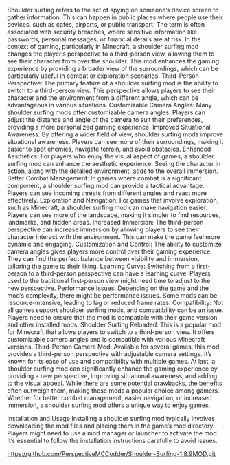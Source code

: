 Shoulder surfing refers to the act of spying on someone’s device screen to gather information. This can happen in public places where people use their devices, such as cafes, airports, or public transport. The term is often associated with security breaches, where sensitive information like passwords, personal messages, or financial details are at risk. In the context of gaming, particularly in Minecraft, a shoulder surfing mod changes the player’s perspective to a third-person view, allowing them to see their character from over the shoulder. This mod enhances the gaming experience by providing a broader view of the surroundings, which can be particularly useful in combat or exploration scenarios.
Third-Person Perspective: The primary feature of a shoulder surfing mod is the ability to switch to a third-person view. This perspective allows players to see their character and the environment from a different angle, which can be advantageous in various situations.
Customizable Camera Angles: Many shoulder surfing mods offer customizable camera angles. Players can adjust the distance and angle of the camera to suit their preferences, providing a more personalized gaming experience.
Improved Situational Awareness: By offering a wider field of view, shoulder surfing mods improve situational awareness. Players can see more of their surroundings, making it easier to spot enemies, navigate terrain, and avoid obstacles.
Enhanced Aesthetics: For players who enjoy the visual aspect of games, a shoulder surfing mod can enhance the aesthetic experience. Seeing the character in action, along with the detailed environment, adds to the overall immersion.
Better Combat Management: In games where combat is a significant component, a shoulder surfing mod can provide a tactical advantage. Players can see incoming threats from different angles and react more effectively.
Exploration and Navigation: For games that involve exploration, such as Minecraft, a shoulder surfing mod can make navigation easier. Players can see more of the landscape, making it simpler to find resources, landmarks, and hidden areas.
Increased Immersion: The third-person perspective can increase immersion by allowing players to see their character interact with the environment. This can make the game feel more dynamic and engaging.
Customization and Control: The ability to customize camera angles gives players more control over their gaming experience. They can find the perfect balance between visibility and immersion, tailoring the game to their liking.
Learning Curve: Switching from a first-person to a third-person perspective can have a learning curve. Players used to the traditional first-person view might need time to adjust to the new perspective.
Performance Issues: Depending on the game and the mod’s complexity, there might be performance issues. Some mods can be resource-intensive, leading to lag or reduced frame rates.
Compatibility: Not all games support shoulder surfing mods, and compatibility can be an issue. Players need to ensure that the mod is compatible with their game version and other installed mods.
Shoulder Surfing Reloaded: This is a popular mod for Minecraft that allows players to switch to a third-person view. It offers customizable camera angles and is compatible with various Minecraft versions.
Third-Person Camera Mod: Available for several games, this mod provides a third-person perspective with adjustable camera settings. It’s known for its ease of use and compatibility with multiple games.
At last, a shoulder surfing mod can significantly enhance the gaming experience by providing a new perspective, improving situational awareness, and adding to the visual appeal. While there are some potential drawbacks, the benefits often outweigh them, making these mods a popular choice among gamers. Whether for better combat management, easier navigation, or increased immersion, a shoulder surfing mod offers a unique way to enjoy games.

Installation and Usage
Installing a shoulder surfing mod typically involves downloading the mod files and placing them in the game’s mod directory. Players might need to use a mod manager or launcher to activate the mod. It’s essential to follow the installation instructions carefully to avoid issues.





https://github.com/PerspectiveMCCodder/Shoulder-Surfing-1.8.9MOD.git
